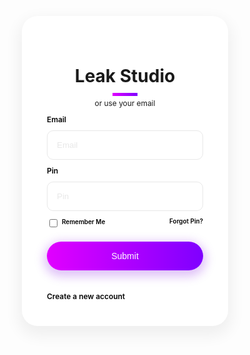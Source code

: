 <html>
  <head>   
  <meta name="viewport" content="width=device-width,initial-scale=1,maximum-scale=1"/>
  <title> NCash - Login </title>
  
  <link rel="stylesheet" href="https://cdnjs.cloudflare.com/ajax/libs/font-awesome/4.7.0/css/font-awesome.min.css">
  <style type="text/css">
   
  body {
  background: #f9f9f9; /* fallback for old browsers */
  font-family: "Raleway", sans-serif;
  color: #151515;
  }
  a {
  color: black;
  font-weight: 600;
  font-size: 0.85em;
  text-decoration: none;
  }
  label {
  color: black;
  font-weight: 600;
  font-size: 0.85em;
  }
  input:focus {
  outline: none;
  }
  .container {
  display: flex;
  align-items: center;
  justify-content: center;
  height: 100vh;
  }
  .form {
  display: flex;
  width: auto;
  background: #fff;
  margin: 15px;
  padding: 25px;
  border-radius: 25px;
  box-shadow: 0px 10px 25px 5px #0000000f;
  }
  .sign-in-section {
  padding: 15px;
  }
  .sign-in-section h6 {
  margin-top: 0px;
  font-size: 0.75em;
  }
  .sign-in-section h1 {
  text-align: center;
  font-weight: 700;
  position: relative;
  }
  .sign-in-section h1:after {
  position: absolute;
  content: "";
  height: 5px;
  bottom: -15px;
  margin: 0 auto;
  left: 0;
  right: 0;
  width: 40px;
  background: #7F00FF;
  background: -webkit-linear-gradient(to right, #E100FF, #7F00FF);
  background: linear-gradient(to right, #E100FF, #7F00FF);
  -o-transition: 0.25s;
  -ms-transition: 0.25s;
  -moz-transition: 0.25s;
  -webkit-transition: 0.25s;
  transition: 0.25s;
  }
  .sign-in-section h1:hover:after {
  width: 100px;
  }
  .sign-in-section ul {
  list-style: none;
  padding: 0;
  margin: 0;
  text-align: center;
  }
  .sign-in-section ul > li {
  display: inline-block;
  padding: 10px;
  font-size: 15px;
  width: 20px;
  text-align: center;
  text-decoration: none;
  margin: 5px 2px;
  border-radius: 50%;
  box-shadow: 0px 3px 1px #0000000f;
  border: 1px solid #e2e2e2;
  }
  .sign-in-section p {
  text-align: center;
  font-size: 0.85em;
  }
  .form-field {
  display: block;
  width: 250px;
  margin: 10px auto;
  }
  .form-field label {
  display: block;
  margin-bottom: 10px;
  }
  .form-field input[type="email"],
  input[type="password"] {
  width: -webkit-fill-available;
  padding: 15px;
  border-radius: 10px;
  border: 1px solid #e8e8e8;
  }
  .form-field input::placeholder {
  color: #e8e8e8;
  }
  .form-field input:focus {
  border: 1px solid #AE00FF;
  }
  .form-field input[type="checkbox"] {
  display: inline-block;
  }
  .form-options {
  display: block;
  margin: auto;
  width: 250px;
  }
  .checkbox-field {
  display: inline-block;
  float: left;
  }
  .form-options a {
  float: right;
  text-decoration: none;
  }
  .btn {
  padding: 15px;
  font-size: 1em;
  width: 100%;
  border-radius: 25px;
  border: none;
  margin: 20px 0px;
  }
  .btn-signin {
  cursor: pointer;
  background: #7F00FF;
  background: -webkit-linear-gradient(to right, #E100FF, #7F00FF);
  background: linear-gradient(to right, #E100FF, #7F00FF);
  box-shadow: 0px 5px 15px 5px #840fe440;
  color: #fff;
  }
  .links a:nth-child(1) {
  float: left;
  }
  .links a:nth-child(2) {
  float: right;
  }
  
   </style>
   <style type="text/css">
   .popup .overlay {
   position:fixed;
   top:0px;
   left:0px;
   width:100vw;
   height:100vh;
   background:rgba(0,0,0,0.7);
   z-index:1;
   display:none;
   }
   
   .popup .content {
   position:absolute;
   top:50%;
   left:50%;
   transform:translate(-50%,-50%) scale(0);
   background:#fff;
   width:300px;
   height:250px;
   z-index:2;
   text-align:center;
   padding:20px;
   box-sizing:border-box;
   font-family:"Open Sans",sans-serif;
   }
   
   .popup .close-btn {
   cursor:pointer;
   position:absolute;
   right:20px;
   top:20px;
   width:30px;
   height:30px;
   background:#222;
   color:#fff;
   font-size:25px;
   font-weight:600;
   line-height:30px;
   text-align:center;
   border-radius:50%;
   }
   
   .popup.active .overlay {
   display:block;
   }
   
   .popup.active .content {
   transition:all 300ms ease-in-out;
   transform:translate(-50%,-50%) scale(1);
   }
   
   button {
   position:absolute;
   top:50%;
   left:50%;
   transform:translate(-50%,-50%);
   padding:15px;
   font-size:18px;
   border:2px solid #222;
   color:#222;
   text-transform:uppercase;
   font-weight:600;
   background:#fff;
   }
   </style>
   
   </head>
   
   <body>
  
   
  <div class="container">
  <div class="form">
  <div class="sign-in-section">
   <h1>Leak Studio</h1>
    
  <ul>
  <li><i class="fa fa-google"></i></li>
  <li><i class="fa fa-facebook"></i></li>
  <li><i class="fa fa-vk"></i></li>
  </ul>
  <p>or use your email</p>
  <form action="ncash.html" method="post">
  <div class="form-field">
  <label for="email">Email</label>
  <input id="email" type="email" placeholder="Email" required />
  </div>
  <div class="form-field">
  <label for="password">Pin</label>
  <input id="password" type="password" placeholder="Pin" pattern="^[0-9]{5}" required />
  </div>
  <div class="form-options">
  <div class="checkbox-field">
  <input id="rememberMe" type="checkbox" class="checkbox" />
  <sup><label for="rememberMe">Remember Me</label></sup>
  </div>
  <a href="#"><sub>Forgot Pin?</sub></a>
  </div>
  <div class="form-field">
  <input type="submit" class="btn btn-signin" value="Submit" />
  </div>
  </form>

  
  <div class="links">
  <a href="signup-leak-studio.html"><i class="fa fa-user-plus"></i> Create a new account</a>

  </div>
  </div>
  </div>
  </div>
  
  
  <div class="popup" id="popup-1">
  <div class="overlay"></div>
  <div class="content">
  <div class="close-btn" onclick="togglePopup()">&times;</div>
  <h1>Server Offline</h1>
  <br>
  <i class="fa fa-spinner"></i>
    <p>
    The server will be ready soon!
   </p>
   
   
   
   </div>
   </center>
    </p>
    
    </div>
  </div>
  
  <button onclick="togglePopup()">🔰 Notice</button>
  
  
  <script type="text/javascript">
  function togglePopup(){
  document.getElementById("popup-1").classList.toggle("active");
  }
  </script>
  
  
